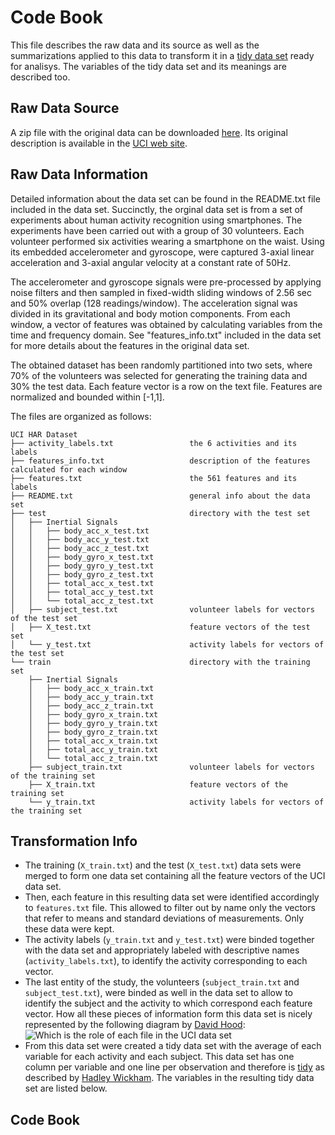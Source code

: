 # Code Book
This file describes the raw data and its source as well as the summarizations applied to this data to transform it in a [tidy data set](http://vita.had.co.nz/papers/tidy-data.pdf) ready for analisys. The variables of the tidy data set and its meanings are described too.

## Raw Data Source
A zip file with the original data can be downloaded [here](https://d396qusza40orc.cloudfront.net/getdata%2Fprojectfiles%2FUCI%20HAR%20Dataset.zip). Its original description is available in the [UCI web site](http://archive.ics.uci.edu/ml/datasets/Human+Activity+Recognition+Using+Smartphones).

## Raw Data Information
Detailed information about the data set can be found in the README.txt file included in the data set. Succinctly, the orginal data set is from a set of experiments about human activity recognition using smartphones. The experiments have been carried out with a group of 30 volunteers. Each volunteer performed six activities wearing a smartphone on the waist. Using its embedded accelerometer and gyroscope, were captured 3-axial linear acceleration and 3-axial angular velocity at a constant rate of 50Hz.

The accelerometer and gyroscope signals were pre-processed by applying noise filters and then sampled in fixed-width sliding windows of 2.56 sec and 50% overlap (128 readings/window). The acceleration signal was divided in its gravitational and body motion components. From each window, a vector of features was obtained by calculating variables from the time and frequency domain. See "features_info.txt" included in the data set for more details about the features in the original data set.

The obtained dataset has been randomly partitioned into two sets, where 70% of the volunteers was selected for generating the training data and 30% the test data. Each feature vector is a row on the text file. Features are normalized and bounded within [-1,1].

The files are organized as follows:

```
UCI HAR Dataset
├── activity_labels.txt                 the 6 activities and its labels
├── features_info.txt                   description of the features calculated for each window
├── features.txt                        the 561 features and its labels
├── README.txt                          general info about the data set
├── test                                directory with the test set
│   ├── Inertial Signals
│   │   ├── body_acc_x_test.txt
│   │   ├── body_acc_y_test.txt
│   │   ├── body_acc_z_test.txt
│   │   ├── body_gyro_x_test.txt
│   │   ├── body_gyro_y_test.txt
│   │   ├── body_gyro_z_test.txt
│   │   ├── total_acc_x_test.txt
│   │   ├── total_acc_y_test.txt
│   │   └── total_acc_z_test.txt
│   ├── subject_test.txt                volunteer labels for vectors of the test set
│   ├── X_test.txt                      feature vectors of the test set
│   └── y_test.txt                      activity labels for vectors of the test set
└── train                               directory with the training set
    ├── Inertial Signals
    │   ├── body_acc_x_train.txt
    │   ├── body_acc_y_train.txt
    │   ├── body_acc_z_train.txt
    │   ├── body_gyro_x_train.txt
    │   ├── body_gyro_y_train.txt
    │   ├── body_gyro_z_train.txt
    │   ├── total_acc_x_train.txt
    │   ├── total_acc_y_train.txt
    │   └── total_acc_z_train.txt
    ├── subject_train.txt               volunteer labels for vectors of the training set
    ├── X_train.txt                     feature vectors of the training set
    └── y_train.txt                     activity labels for vectors of the training set
```

## Transformation Info
* The training (`X_train.txt`) and the test (`X_test.txt`) data sets were merged to form one data set containing all the feature vectors of the UCI data set.
* Then, each feature in this resulting data set were identified accordingly to ``features.txt`` file. This allowed to filter out by name only the vectors that refer to means and standard deviations of measurements. Only these data were kept.
* The activity labels (`y_train.txt` and `y_test.txt`) were binded together with the data set and appropriately labeled with descriptive names (`activity_labels.txt`), to identify the activity corresponding to each vector.
* The last entity of the study, the volunteers (`subject_train.txt` and `subject_test.txt`), were binded as well in the data set to allow to identify the subject and the activity to which correspond each feature vector. How all these pieces of information form this data set is nicely represented by the following diagram by [David Hood](https://class.coursera.org/getdata-015/forum/thread?thread_id=112#comment-276):
![Which is the role of each file in the UCI data set](https://coursera-forum-screenshots.s3.amazonaws.com/ab/a2776024af11e4a69d5576f8bc8459/Slide2.png)
* From this data set were created a tidy data set with the average of each variable for each activity and each subject. This data set has one column per variable and one line per observation and therefore is [tidy](http://vita.had.co.nz/papers/tidy-data.pdf) as described by [Hadley Wickham](http://had.co.nz/). The variables in the resulting tidy data set are listed below.

## Code Book
